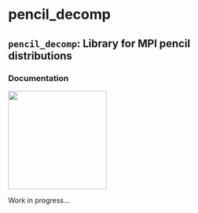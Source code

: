 # pencil_decomp

## `pencil_decomp`: Library for MPI pencil distributions

### Documentation
<img align="center" src="https://github.com/preiter93/pencil_decomp/tree/master/pics/pencil2.png" width="200">

Work in progress...
